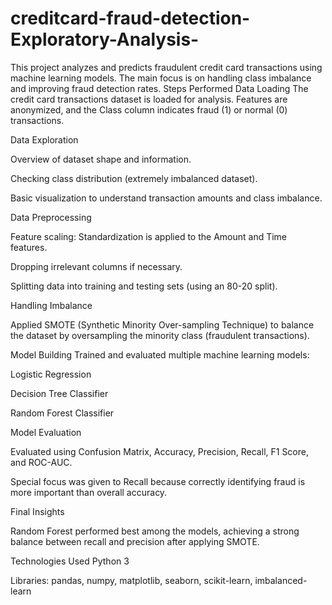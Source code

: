 # creditcard-fraud-detection-Exploratory-Analysis-
This project analyzes and predicts fraudulent credit card transactions using machine learning models. The main focus is on handling class imbalance and improving fraud detection rates.
Steps Performed
Data Loading
The credit card transactions dataset is loaded for analysis. Features are anonymized, and the Class column indicates fraud (1) or normal (0) transactions.

Data Exploration

Overview of dataset shape and information.

Checking class distribution (extremely imbalanced dataset).

Basic visualization to understand transaction amounts and class imbalance.

Data Preprocessing

Feature scaling: Standardization is applied to the Amount and Time features.

Dropping irrelevant columns if necessary.

Splitting data into training and testing sets (using an 80-20 split).

Handling Imbalance

Applied SMOTE (Synthetic Minority Over-sampling Technique) to balance the dataset by oversampling the minority class (fraudulent transactions).

Model Building Trained and evaluated multiple machine learning models:

Logistic Regression

Decision Tree Classifier

Random Forest Classifier

Model Evaluation

Evaluated using Confusion Matrix, Accuracy, Precision, Recall, F1 Score, and ROC-AUC.

Special focus was given to Recall because correctly identifying fraud is more important than overall accuracy.

Final Insights

Random Forest performed best among the models, achieving a strong balance between recall and precision after applying SMOTE.

Technologies Used
Python 3

Libraries:
pandas, numpy, matplotlib, seaborn, scikit-learn, imbalanced-learn


